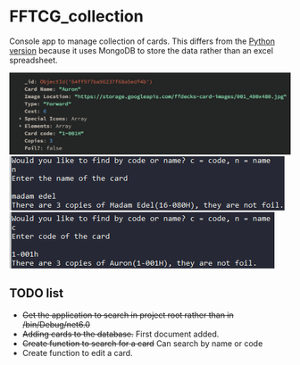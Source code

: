 # FFTCG_collection

Console app to manage collection of cards. This differs from the [Python version](https://github.com/TcPirate1/Excel_Searcher-Python) because it uses MongoDB to store the data rather than an excel spreadsheet.

![First mongodb document add through C#](first_mongodb_document_add.PNG?raw=true)
![Searching for card by name](find_card_by_name.PNG?raw=true)
![Searching for card by code](find_card_by_code.PNG?raw=true)

## TODO list
- ~~Get the application to search in project root rather than in /bin/Debug/net6.0~~
- ~~Adding cards to the database.~~ First document added.
- ~~Create function to search for a card~~ Can search by name or code
- Create function to edit a card.
